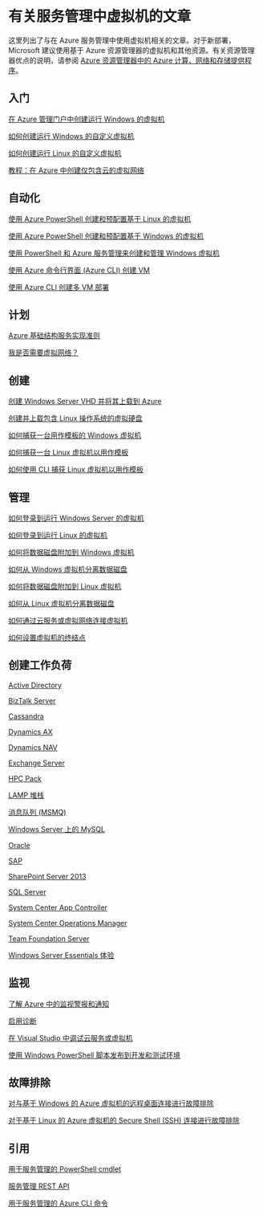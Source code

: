 <properties
	pageTitle="有关服务管理中虚拟机的文章 | Windows Azure"
	description="列出能帮助你在 Azure 服务管理中创建和管理虚拟机的文章。"
	services="virtual-machines"
	documentationCenter=""
	authors="dlepow"
	manager="timlt"
	editor="08/29/2015"
	tags="azure-service-management"/>

<tags 
	ms.service="virtual-machines"
	ms.date="07/22/2015"
	wacn.date=""/>

# 有关服务管理中虚拟机的文章
这里列出了与在 Azure 服务管理中使用虚拟机相关的文章。对于新部署，Microsoft 建议使用基于 Azure 资源管理器的虚拟机和其他资源。有关资源管理器优点的说明，请参阅 [Azure 资源管理器中的 Azure 计算、网络和存储提供程序](/documentation/articles/virtual-machines-azurerm-versus-azuresm)。

## 入门

[在 Azure 管理门户中创建运行 Windows 的虚拟机](/documentation/articles/virtual-machines-windows-tutorial-classic-portal)

[如何创建运行 Windows 的自定义虚拟机](/documentation/articles/virtual-machines-windows-create-custom)

[如何创建运行 Linux 的自定义虚拟机](/documentation/articles/virtual-machines-linux-create-custom)

[教程：在 Azure 中创建仅包含云的虚拟网络](/documentation/articles/create-virtual-network)

## 自动化

[使用 Azure PowerShell 创建和预配置基于 Linux 的虚拟机](/documentation/articles/virtual-machines-ps-create-preconfigure-linux-vms)

[使用 Azure PowerShell 创建和预配置基于 Windows 的虚拟机](/documentation/articles/virtual-machines-ps-create-preconfigure-windows-vms)

[使用 PowerShell 和 Azure 服务管理来创建和管理 Windows 虚拟机](/documentation/articles/virtual-machines-create-windows-powershell-service-manager)

[使用 Azure 命令行界面 (Azure CLI) 创建 VM](/documentation/articles/virtual-machines-xplat-getting-started)

[使用 Azure CLI 创建多 VM 部署](/documentation/articles/virtual-machines-create-multi-vm-deployment-xplat-cli)

## 计划

[Azure 基础结构服务实现准则](/documentation/articles/virtual-machines-infrastructure-services-implementation-guidelines)

[我是否需要虚拟网络？](https://msdn.microsoft.com/zh-cn/library/azure/jj156007.aspx)

## 创建

[创建 Windows Server VHD 并将其上载到 Azure](/documentation/articles/virtual-machines-create-upload-vhd-windows-server)

[创建并上载包含 Linux 操作系统的虚拟硬盘](/documentation/articles/virtual-machines-linux-create-upload-vhd)

[如何捕获一台用作模板的 Windows 虚拟机](/documentation/articles/virtual-machines-capture-image-windows-server)


[如何捕获一台 Linux 虚拟机以用作模板](/documentation/articles/virtual-machines-linux-capture-image)

[如何使用 CLI 捕获 Linux 虚拟机以用作模板](/documentation/articles/virtual-machines-vm-capture-image-cli)


## 管理

[如何登录到运行 Windows Server 的虚拟机](/documentation/articles/virtual-machines-log-on-windows-server)

[如何登录到运行 Linux 的虚拟机](/documentation/articles/virtual-machines-linux-how-to-log-on)

[如何将数据磁盘附加到 Windows 虚拟机](/documentation/articles/storage-windows-attach-disk)

[如何从 Windows 虚拟机分离数据磁盘](/documentation/articles/storage-windows-detach-disk)

[如何将数据磁盘附加到 Linux 虚拟机](/documentation/articles/virtual-machines-linux-how-to-attach-disk)

[如何从 Linux 虚拟机分离数据磁盘](/documentation/articles/virtual-machines-linux-how-to-detach-disk)

[如何通过云服务或虚拟网络连接虚拟机](/documentation/articles/cloud-services-connect-virtual-machine)
<!--
[如何为虚拟机配置可用性集](/documentation/articles/virtual-machines-how-to-configure-availability)

[开始配置内部负载平衡器](/documentation/articles/load-balancer-internal-getstarted)

[开始配置面向 Internet 的负载平衡器](/documentation/articles/load-balancer-internet-getstarted)
-->
[如何设置虚拟机的终结点](/documentation/articles/virtual-machines-set-up-endpoints)

## 创建工作负荷

[Active Directory](https://msdn.microsoft.com/zh-cn/library/azure/jj156090.aspx)

[BizTalk Server](https://msdn.microsoft.com/zh-cn/library/azure/jj248689)

[Cassandra](/documentation/articles/virtual-machines-linux-nodejs-running-cassandra)
<!--
[Docker](/documentation/articles/virtual-machines-docker-with-xplat-cli)
-->
[Dynamics AX](https://technet.microsoft.com/zh-cn/library/dn741581.aspx)

[Dynamics NAV](https://msdn.microsoft.com/zh-cn/library/azure/dn168977.aspx)

[Exchange Server](https://technet.microsoft.com/zh-cn/library/jj619301.aspx)

[HPC Pack](https://msdn.microsoft.com/zh-cn/library/azure/dn518135.aspx)

[LAMP 堆栈](/documentation/articles/virtual-machines-linux-install-lamp-stack)

[消息队列 (MSMQ)](https://msdn.microsoft.com/zh-cn/library/azure/dn529082.aspx)
<!--
[Windows Server 上的 MongoDB](/documentation/articles/virtual-machines-install-mongodb-windows-server)
-->
[Windows Server 上的 MySQL](/documentation/articles/virtual-machines-mysql-windows-server-2008r2)

[Oracle](/documentation/articles/virtual-machines-oracle-azure-virtual-machines)

[SAP](https://msdn.microsoft.com/zh-cn/library/azure/dn745892.aspx)

[SharePoint Server 2013](/documentation/articles/virtual-machines-workload-intranet-sharepoint-farm)

[SQL Server](/documentation/articles/virtual-machines-sql-server-infrastructure-services)

[System Center App Controller](https://technet.microsoft.com/zh-cn/library/dn249764.aspx)

[System Center Operations Manager](https://technet.microsoft.com/zh-cn/library/dn249696.aspx#BKMK_Azure)

[Team Foundation Server](https://msdn.microsoft.com/zh-cn/library/azure/dn769056.aspx)

[Windows Server Essentials 体验](https://msdn.microsoft.com/zh-cn/library/azure/dn520827.aspx)

## 监视

[了解 Azure 中的监视警报和通知](https://msdn.microsoft.com/zh-cn/library/azure/dn306639.aspx)

[启用诊断](/documentation/articles/cloud-services-dotnet-diagnostics)

[在 Visual Studio 中调试云服务或虚拟机](https://msdn.microsoft.com/zh-cn/library/azure/ff683670.aspx)

[使用 Windows PowerShell 脚本发布到开发和测试环境](https://msdn.microsoft.com/zh-cn/library/azure/dn642480.aspx)

## 故障排除

[对与基于 Windows 的 Azure 虚拟机的远程桌面连接进行故障排除](/documentation/articles/virtual-machines-troubleshoot-remote-desktop-connections)

[对于基于 Linux 的 Azure 虚拟机的 Secure Shell (SSH) 连接进行故障排除](/documentation/articles/virtual-machines-troubleshoot-ssh-connections)

## 引用

[用于服务管理的 PowerShell cmdlet](https://msdn.microsoft.com/zh-cn/library/azure/dn708504.aspx)

[服务管理 REST API](https://msdn.microsoft.com/zh-cn/library/azure/ee460799.aspx)

[用于服务管理的 Azure CLI 命令](/documentation/articles/virtual-machines-command-line-tools)

<!---HONumber=67-->